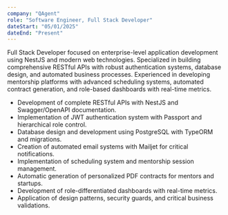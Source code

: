 ```yaml
---
company: "QAgent"
role: "Software Engineer, Full Stack Developer"
dateStart: "05/01/2025"
dateEnd: "Present"
---
```

Full Stack Developer focused on enterprise-level application development using NestJS and modern web technologies. Specialized in building comprehensive RESTful APIs with robust authentication systems, database design, and automated business processes. Experienced in developing mentorship platforms with advanced scheduling systems, automated contract generation, and role-based dashboards with real-time metrics.

* Development of complete RESTful APIs with NestJS and Swagger/OpenAPI documentation.
* Implementation of JWT authentication system with Passport and hierarchical role control.
* Database design and development using PostgreSQL with TypeORM and migrations.
* Creation of automated email systems with Mailjet for critical notifications.
* Implementation of scheduling system and mentorship session management.
* Automatic generation of personalized PDF contracts for mentors and startups.
* Development of role-differentiated dashboards with real-time metrics.
* Application of design patterns, security guards, and critical business validations.
